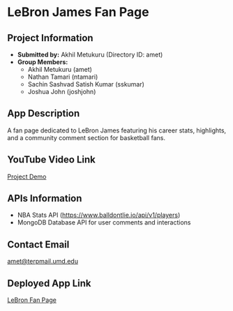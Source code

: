 # LeBron James Fan Page

## Project Information
- **Submitted by:** Akhil Metukuru (Directory ID: amet)
- **Group Members:** 
  - Akhil Metukuru (amet)
  - Nathan Tamari (ntamari)
  - Sachin Sashvad Satish Kumar (sskumar)
  - Joshua John (joshjohn)

## App Description
A fan page dedicated to LeBron James featuring his career stats, highlights, and a community comment section for basketball fans.

## YouTube Video Link
[Project Demo](https://www.youtube.com/watch?v=Yc8qtS2k3dU)

## APIs Information
- NBA Stats API (https://www.balldontlie.io/api/v1/players)
- MongoDB Database API for user comments and interactions

## Contact Email
amet@terpmail.umd.edu

## Deployed App Link
[LeBron Fan Page](https://lebron-james-335finalproject.onrender.com/)
